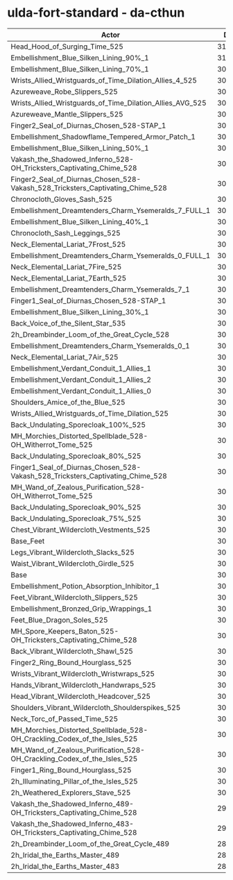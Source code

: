 # ulda-fort-standard - da-cthun
| Actor | DPS | Increase |
|---|:---:|:---:|
|Head_Hood_of_Surging_Time_525|316273|4.06%|
|Embellishment_Blue_Silken_Lining_90%_1|310375|2.12%|
|Embellishment_Blue_Silken_Lining_70%_1|309016|1.67%|
|Wrists_Allied_Wristguards_of_Time_Dilation_Allies_4_525|308654|1.56%|
|Azureweave_Robe_Slippers_525|308514|1.51%|
|Wrists_Allied_Wristguards_of_Time_Dilation_Allies_AVG_525|307741|1.26%|
|Azureweave_Mantle_Slippers_525|307645|1.22%|
|Finger2_Seal_of_Diurnas_Chosen_528-STAP_1|307569|1.20%|
|Embellishment_Shadowflame_Tempered_Armor_Patch_1|307503|1.18%|
|Embellishment_Blue_Silken_Lining_50%_1|307376|1.14%|
|Vakash_the_Shadowed_Inferno_528-OH_Tricksters_Captivating_Chime_528|307249|1.09%|
|Finger2_Seal_of_Diurnas_Chosen_528-Vakash_528_Tricksters_Captivating_Chime_528|307219|1.08%|
|Chronocloth_Gloves_Sash_525|307018|1.02%|
|Embellishment_Dreamtenders_Charm_Ysemeralds_7_FULL_1|306741|0.93%|
|Embellishment_Blue_Silken_Lining_40%_1|306695|0.91%|
|Chronocloth_Sash_Leggings_525|306347|0.80%|
|Neck_Elemental_Lariat_7Frost_525|306178|0.74%|
|Embellishment_Dreamtenders_Charm_Ysemeralds_0_FULL_1|306166|0.74%|
|Neck_Elemental_Lariat_7Fire_525|306092|0.71%|
|Neck_Elemental_Lariat_7Earth_525|306057|0.70%|
|Embellishment_Dreamtenders_Charm_Ysemeralds_7_1|305978|0.68%|
|Finger1_Seal_of_Diurnas_Chosen_528-STAP_1|305949|0.67%|
|Embellishment_Blue_Silken_Lining_30%_1|305917|0.66%|
|Back_Voice_of_the_Silent_Star_535|305692|0.58%|
|2h_Dreambinder_Loom_of_the_Great_Cycle_528|305613|0.56%|
|Embellishment_Dreamtenders_Charm_Ysemeralds_0_1|305541|0.53%|
|Neck_Elemental_Lariat_7Air_525|305541|0.53%|
|Embellishment_Verdant_Conduit_1_Allies_1|305267|0.44%|
|Embellishment_Verdant_Conduit_1_Allies_2|305233|0.43%|
|Embellishment_Verdant_Conduit_1_Allies_0|305146|0.40%|
|Shoulders_Amice_of_the_Blue_525|305128|0.40%|
|Wrists_Allied_Wristguards_of_Time_Dilation_525|304708|0.26%|
|Back_Undulating_Sporecloak_100%_525|304667|0.24%|
|MH_Morchies_Distorted_Spellblade_528-OH_Witherrot_Tome_525|304637|0.23%|
|Back_Undulating_Sporecloak_80%_525|304470|0.18%|
|Finger1_Seal_of_Diurnas_Chosen_528-Vakash_528_Tricksters_Captivating_Chime_528|304435|0.17%|
|MH_Wand_of_Zealous_Purification_528-OH_Witherrot_Tome_525|304418|0.16%|
|Back_Undulating_Sporecloak_90%_525|304406|0.16%|
|Back_Undulating_Sporecloak_75%_525|304379|0.15%|
|Chest_Vibrant_Wildercloth_Vestments_525|304261|0.11%|
|Base_Feet|304180|0.08%|
|Legs_Vibrant_Wildercloth_Slacks_525|303974|0.02%|
|Waist_Vibrant_Wildercloth_Girdle_525|303947|0.01%|
|Base|303926|0.00%|
|Embellishment_Potion_Absorption_Inhibitor_1|303903|-0.01%|
|Feet_Vibrant_Wildercloth_Slippers_525|303893|-0.01%|
|Embellishment_Bronzed_Grip_Wrappings_1|303875|-0.02%|
|Feet_Blue_Dragon_Soles_525|303874|-0.02%|
|MH_Spore_Keepers_Baton_525-OH_Tricksters_Captivating_Chime_528|303873|-0.02%|
|Back_Vibrant_Wildercloth_Shawl_525|303835|-0.03%|
|Finger2_Ring_Bound_Hourglass_525|303747|-0.06%|
|Wrists_Vibrant_Wildercloth_Wristwraps_525|303635|-0.10%|
|Hands_Vibrant_Wildercloth_Handwraps_525|303629|-0.10%|
|Head_Vibrant_Wildercloth_Headcover_525|303551|-0.12%|
|Shoulders_Vibrant_Wildercloth_Shoulderspikes_525|303446|-0.16%|
|Neck_Torc_of_Passed_Time_525|303205|-0.24%|
|MH_Morchies_Distorted_Spellblade_528-OH_Crackling_Codex_of_the_Isles_525|303079|-0.28%|
|MH_Wand_of_Zealous_Purification_528-OH_Crackling_Codex_of_the_Isles_525|302748|-0.39%|
|Finger1_Ring_Bound_Hourglass_525|302711|-0.40%|
|2h_Illuminating_Pillar_of_the_Isles_525|301972|-0.64%|
|2h_Weathered_Explorers_Stave_525|300512|-1.12%|
|Vakash_the_Shadowed_Inferno_489-OH_Tricksters_Captivating_Chime_528|294530|-3.09%|
|Vakash_the_Shadowed_Inferno_483-OH_Tricksters_Captivating_Chime_528|292821|-3.65%|
|2h_Dreambinder_Loom_of_the_Great_Cycle_489|286517|-5.73%|
|2h_Iridal_the_Earths_Master_489|285416|-6.09%|
|2h_Iridal_the_Earths_Master_483|282783|-6.96%|
